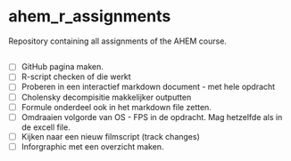 # ahem_r_assignments
Repository containing all assignments of the AHEM course.

## 

- [ ]  GitHub pagina maken.
- [ ]  R-script checken of die werkt
- [ ]  Proberen in een interactief markdown document - met hele opdracht
- [ ]  Cholensky decompisitie makkelijker outputten
- [ ]  Formule onderdeel ook in het markdown file zetten.
- [ ]  Omdraaien volgorde van OS - FPS in de opdracht. Mag hetzelfde als in de excell file.
- [ ]  Kijken naar een nieuw filmscript (track changes)
- [ ]  Inforgraphic met een overzicht maken.
